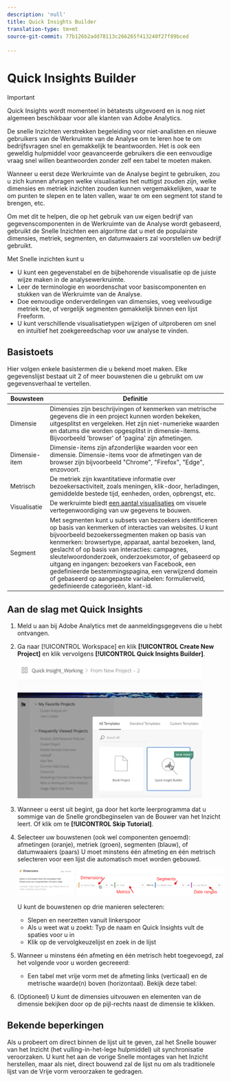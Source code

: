 ```yaml
---
description: 'null'
title: Quick Insights Builder
translation-type: tm+mt
source-git-commit: 77b126b2add78113c266265f413240f27f89bced

---
```



# Quick Insights Builder

>[!IMPORTANT]
>
>Quick Insights wordt momenteel in bètatests uitgevoerd en is nog niet algemeen beschikbaar voor alle klanten van Adobe Analytics.

De snelle Inzichten verstrekken begeleiding voor niet-analisten en nieuwe gebruikers van de Werkruimte van de Analyse om te leren hoe te om bedrijfsvragen snel en gemakkelijk te beantwoorden. Het is ook een geweldig hulpmiddel voor geavanceerde gebruikers die een eenvoudige vraag snel willen beantwoorden zonder zelf een tabel te moeten maken.

Wanneer u eerst deze Werkruimte van de Analyse begint te gebruiken, zou u zich kunnen afvragen welke visualisaties het nuttigst zouden zijn, welke dimensies en metriek inzichten zouden kunnen vergemakkelijken, waar te om punten te slepen en te laten vallen, waar te om een segment tot stand te brengen, etc.

Om met dit te helpen, die op het gebruik van uw eigen bedrijf van gegevenscomponenten in de Werkruimte van de Analyse wordt gebaseerd, gebruikt de Snelle Inzichten een algoritme dat u met de populairste dimensies, metriek, segmenten, en datumwaaiers zal voorstellen uw bedrijf gebruikt.

Met Snelle inzichten kunt u

* U kunt een gegevenstabel en de bijbehorende visualisatie op de juiste wijze maken in de analysewerkruimte.
* Leer de terminologie en woordenschat voor basiscomponenten en stukken van de Werkruimte van de Analyse.
* Doe eenvoudige onderverdelingen van dimensies, voeg veelvoudige metriek toe, of vergelijk segmenten gemakkelijk binnen een lijst Freeform.
* U kunt verschillende visualisatietypen wijzigen of uitproberen om snel en intuïtief het zoekgereedschap voor uw analyse te vinden.

## Basistoets

Hier volgen enkele basistermen die u bekend moet maken. Elke gegevenslijst bestaat uit 2 of meer bouwstenen die u gebruikt om uw gegevensverhaal te vertellen.

| Bouwsteen | Definitie |
|---|---|
| Dimensie | Dimensies zijn beschrijvingen of kenmerken van metrische gegevens die in een project kunnen worden bekeken, uitgesplitst en vergeleken. Het zijn niet-numerieke waarden en datums die worden opgesplitst in dimensie-items. Bijvoorbeeld &#39;browser&#39; of &#39;pagina&#39; zijn afmetingen. |
| Dimensie-item | Dimensie-items zijn afzonderlijke waarden voor een dimensie. Dimensie-items voor de afmetingen van de browser zijn bijvoorbeeld &quot;Chrome&quot;, &quot;Firefox&quot;, &quot;Edge&quot;, enzovoort. |
| Metrisch | De metriek zijn kwantitatieve informatie over bezoekersactiviteit, zoals meningen, klik-door, herladingen, gemiddelde bestede tijd, eenheden, orden, opbrengst, etc. |
| Visualisatie | De werkruimte biedt [een aantal visualisaties](/help/analyze/analysis-workspace/visualizations/t-sync-visualization.md) om visuele vertegenwoordiging van uw gegevens te bouwen. |
| Segment | Met segmenten kunt u subsets van bezoekers identificeren op basis van kenmerken of interacties van websites. U kunt bijvoorbeeld bezoekerssegmenten maken op basis van kenmerken: browsertype, apparaat, aantal bezoeken, land, geslacht of op basis van interacties: campagnes, sleutelwoordonderzoek, onderzoeksmotor, of gebaseerd op uitgang en ingangen: bezoekers van Facebook, een gedefinieerde bestemmingspagina, een verwijzend domein of gebaseerd op aangepaste variabelen: formulierveld, gedefinieerde categorieën, klant-id. |

## Aan de slag met Quick Insights

1. Meld u aan bij Adobe Analytics met de aanmeldingsgegevens die u hebt ontvangen.
1. Ga naar [!UICONTROL Workspace] en klik **[!UICONTROL Create New Project]** en klik vervolgens **[!UICONTROL Quick Insights Builder]**.

   ![](assets/qibuilder.png)

1. Wanneer u eerst uit begint, ga door het korte leerprogramma dat u sommige van de Snelle grondbeginselen van de Bouwer van het Inzicht leert. Of klik om te **[!UICONTROL Skip Tutorial]**.
1. Selecteer uw bouwstenen (ook wel componenten genoemd): afmetingen (oranje), metriek (groen), segmenten (blauw), of datumwaaiers (paars) U moet minstens één afmeting en één metrisch selecteren voor een lijst die automatisch moet worden gebouwd.

   ![](assets/qibuilder2.png)

   U kunt de bouwstenen op drie manieren selecteren:
   * Slepen en neerzetten vanuit linkerspoor
   * Als u weet wat u zoekt: Typ de naam en Quick Insights vult de spaties voor u in
   * Klik op de vervolgkeuzelijst en zoek in de lijst

1. Wanneer u minstens één afmeting en één metrisch hebt toegevoegd, zal het volgende voor u worden gecreeerd:

   * Een tabel met vrije vorm met de afmeting links (verticaal) en de metrische waarde(n) boven (horizontaal). Bekijk deze tabel:

1. (Optioneel) U kunt de dimensies uitvouwen en elementen van de dimensie bekijken door op de pijl-rechts naast de dimensie te klikken.



## Bekende beperkingen

Als u probeert om direct binnen de lijst uit te geven, zal het Snelle bouwer van het Inzicht (het vulling-in-het-lege hulpmiddel) uit synchronisatie veroorzaken. U kunt het aan de vorige Snelle montages van het Inzicht herstellen, maar als niet, direct bouwend zal de lijst nu om als traditionele lijst van de Vrije vorm veroorzaken te gedragen.

